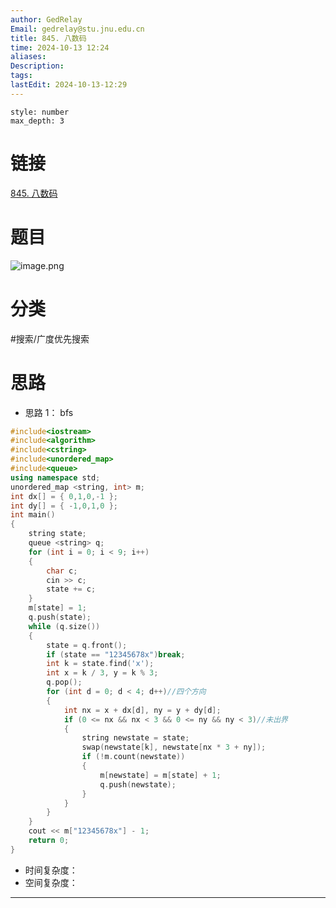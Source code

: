 ```yaml
---
author: GedRelay
Email: gedrelay@stu.jnu.edu.cn
title: 845. 八数码
time: 2024-10-13 12:24
aliases: 
Description: 
tags: 
lastEdit: 2024-10-13-12:29
---
```


```toc
style: number
max_depth: 3
```

# 链接
[845. 八数码](https://www.acwing.com/problem/content/847/) 

# 题目
![image.png](https://ged-pic-bed.oss-cn-guangzhou.aliyuncs.com/img/202410131224628.png)


# 分类
#搜索/广度优先搜索 

# 思路
- 思路 1：
bfs

```cpp
#include<iostream>
#include<algorithm>
#include<cstring>
#include<unordered_map>
#include<queue>
using namespace std;
unordered_map <string, int> m;
int dx[] = { 0,1,0,-1 };
int dy[] = { -1,0,1,0 };
int main()
{
    string state;
    queue <string> q;
    for (int i = 0; i < 9; i++)
    {
        char c;
        cin >> c;
        state += c;
    }
    m[state] = 1;
    q.push(state);
    while (q.size())
    {
        state = q.front();
        if (state == "12345678x")break;
        int k = state.find('x');
        int x = k / 3, y = k % 3;
        q.pop();
        for (int d = 0; d < 4; d++)//四个方向
        {
            int nx = x + dx[d], ny = y + dy[d];
            if (0 <= nx && nx < 3 && 0 <= ny && ny < 3)//未出界
            {
                string newstate = state;
                swap(newstate[k], newstate[nx * 3 + ny]);
                if (!m.count(newstate))
                {
                    m[newstate] = m[state] + 1;
                    q.push(newstate);
                }
            }
        }
    }
    cout << m["12345678x"] - 1;
    return 0;
}
```


- 时间复杂度：
- 空间复杂度：


---

